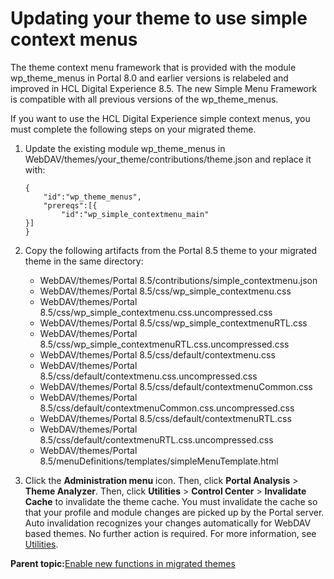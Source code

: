 # Updating your theme to use simple context menus

The theme context menu framework that is provided with the module wp\_theme\_menus in Portal 8.0 and earlier versions is relabeled and improved in HCL Digital Experience 8.5. The new Simple Menu Framework is compatible with all previous versions of the wp\_theme\_menus.

If you want to use the HCL Digital Experience simple context menus, you must complete the following steps on your migrated theme.

1.  Update the existing module wp\_theme\_menus in WebDAV/themes/your\_theme/contributions/theme.json and replace it with:

    ```
    {
    	"id":"wp_theme_menus",
    	"prereqs":[{
    		"id":"wp_simple_contextmenu_main"
    }]
    }
    ```

2.  Copy the following artifacts from the Portal 8.5 theme to your migrated theme in the same directory:

    -   WebDAV/themes/Portal 8.5/contributions/simple\_contextmenu.json
    -   WebDAV/themes/Portal 8.5/css/wp\_simple\_contextmenu.css
    -   WebDAV/themes/Portal 8.5/css/wp\_simple\_contextmenu.css.uncompressed.css
    -   WebDAV/themes/Portal 8.5/css/wp\_simple\_contextmenuRTL.css
    -   WebDAV/themes/Portal 8.5/css/wp\_simple\_contextmenuRTL.css.uncompressed.css
    -   WebDAV/themes/Portal 8.5/css/default/contextmenu.css
    -   WebDAV/themes/Portal 8.5/css/default/contextmenu.css.uncompressed.css
    -   WebDAV/themes/Portal 8.5/css/default/contextmenuCommon.css
    -   WebDAV/themes/Portal 8.5/css/default/contextmenuCommon.css.uncompressed.css
    -   WebDAV/themes/Portal 8.5/css/default/contextmenuRTL.css
    -   WebDAV/themes/Portal 8.5/css/default/contextmenuRTL.css.uncompressed.css
    -   WebDAV/themes/Portal 8.5/menuDefinitions/templates/simpleMenuTemplate.html
3.  Click the **Administration menu** icon. Then, click **Portal Analysis** \> **Theme Analyzer**. Then, click **Utilities** \> **Control Center** \> **Invalidate Cache** to invalidate the theme cache. You must invalidate the cache so that your profile and module changes are picked up by the Portal server. Auto invalidation recognizes your changes automatically for WebDAV based themes. No further action is required. For more information, see [Utilities](../dev-theme/themeopt_an_util.md#).


**Parent topic:**[Enable new functions in migrated themes](../dev-theme/themeopt_migrate_deploy80.md)

